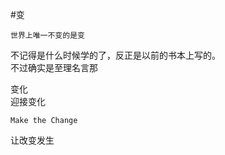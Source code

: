 #变
```
世界上唯一不变的是变
```

不记得是什么时候学的了，反正是以前的书本上写的。  
不过确实是至理名言那  

变化  
迎接变化  


```
Make the Change
```

让改变发生
